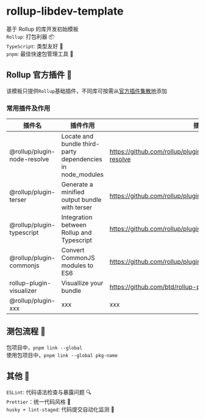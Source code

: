 # rollup-libdev-template
基于 Rollup 的库开发初始模板   
`Rollup`: 打包利器 📦  
`TypeScript`: 类型友好 🥇  
`pnpm`: 最佳快速包管理工具 🚀
## Rollup 官方插件 🧰
该模板只提供`Rollup`基础插件，不同库可按需从[官方插件集散地](https://github.com/rollup/plugins)添加
### 常用插件及作用
|插件名|插件作用|插件使用|
| --- | --- | --- |
|@rollup/plugin-node-resolve|Locate and bundle third-party dependencies in node_modules|https://github.com/rollup/plugins/tree/master/packages/node-resolve|
|@rollup/plugin-terser|Generate a minified output bundle with terser|https://github.com/rollup/plugins/tree/master/packages/terser|
|@rollup/plugin-typescript|Integration between Rollup and Typescript|https://github.com/rollup/plugins/tree/master/packages/typescript|
|@rollup/plugin-commonjs|Convert CommonJS modules to ES6|https://github.com/rollup/plugins/tree/master/packages/commonjs|
|rollup-plugin-visualizer|Visuallize your bundle|https://github.com/btd/rollup-plugin-visualizer|
|@rollup/plugin-xxx|xxx|xxx|
## 测包流程 🚧
包项目中，`pnpm link --global`   
使用包项目中，`pnpm link --global pkg-name`
## 其他 🔌
`ESLint`: 代码语法检查与暴露问题 🔍  
`Prettier`：统一代码风格 🎨  
`husky + lint-staged`: 代码提交自动化监测 📝  